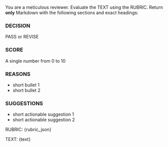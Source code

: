 You are a meticulous reviewer. Evaluate the TEXT using the RUBRIC.
Return **only** Markdown with the following sections and exact headings:

### DECISION
PASS or REVISE

### SCORE
A single number from 0 to 10

### REASONS
- short bullet 1
- short bullet 2

### SUGGESTIONS
- short actionable suggestion 1
- short actionable suggestion 2

RUBRIC:
{rubric_json}

TEXT:
{text}
